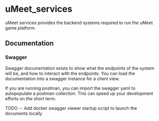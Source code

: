 # uMeet_services
uMeet services provides the backend systems required to run the uMeet game platform.


## Documentation

### Swagger

Swagger documentation exists to show what the endpoints of the system will be, and how to interact with the endpoints. You can load the documentation into
a swagger instance for a client view. 

If you are running postman, you can import the swagger yaml to autopopulate a postman collection. This can speed up your development efforts on the short term.

TODO -- Add docker swagger viewer startup script to launch the documents locally
